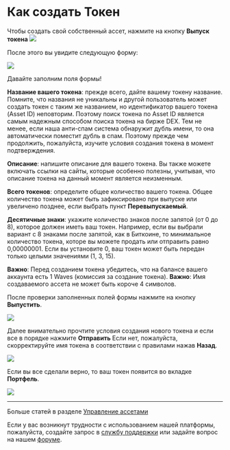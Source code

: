# Как создать Токен

Чтобы создать свой собственный ассет, нажмите на кнопку **Выпуск токена** ![](/_assets/token_creation_01.png)

После этого вы увидите следующую форму:

![](/_assets/token_creation_02.png)

Давайте заполним поля формы!

**Название вашего токена**: прежде всего, дайте вашему токену название. Помните, что названия не уникальны и другой пользователь может создать токен с таким же названием, но идентификатор вашего токена (Asset ID) неповторим. Поэтому поиск токена по Asset ID является самым надежным способом поиска токена на бирже DEX. Тем не менее, если наша анти-спам система обнаружит дубль имени, то она автоматически поместит дубль в спам. Поэтому прежде чем продолжить, пожалуйста, изучите условия создания токена в момент подтверждения.

**Описание**: напишите описание для вашего токена. Вы также можете включать ссылки на сайты, которые особенно полезны, учитывая, что описание токена на данный момент является неизменным.

**Всего токенов**: определите общее количество вашего токена. Общее количество токена может быть зафиксировано при выпуске или увеличено позднее, если выбрать пункт **Перевыпускаемый**.

**Десятичные знаки**: укажите количество знаков после запятой (от 0 до 8), которое должен иметь ваш токен. Например, если вы выбрали вариант с 8 знаками после запятой, как в Биткоине, то минимальное количество токена, которе вы можете продать или отправить равно 0,00000001. Если вы установите 0, ваш токен может быть передан только целыми значениями (1, 3, 15).

**Важно**: Перед созданием токена убедитесь, что на балансе вашего аккаунта есть 1 Waves (комиссия за создание токена).
**Важно**: Имя создаваемого ассета не может быть короче 4 символов.

После проверки заполненных полей формы нажмите на кнопку **Выпустить**.

![](/_assets/token_creation_03.png)

Далее внимательно прочтите условия создания нового токена и если все в порядке нажмите **Отправить** Если нет, пожалуйста, скорректируйте имя токена в соответствии с правилами нажав **Назад**.

![](/_assets/token_creation_03.1.png)

Если вы все сделали верно, то ваш токен появится во вкладке **Портфель**.

![](/_assets/token_creation_05.png)

___

Больше статей в разделе [Управление ассетами](/waves-client/assets-management.md)

Если у вас возникнут трудности с использованием нашей платформы, пожалуйста, создайте запрос в [службу поддержки](https://support.wavesplatform.com/) или задайте вопрос на нашем [форуме](https://forum.wavesplatform.com/).
